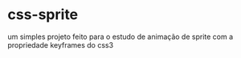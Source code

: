 # css-sprite
um simples projeto feito para o estudo de animação de sprite com a propriedade keyframes do css3
